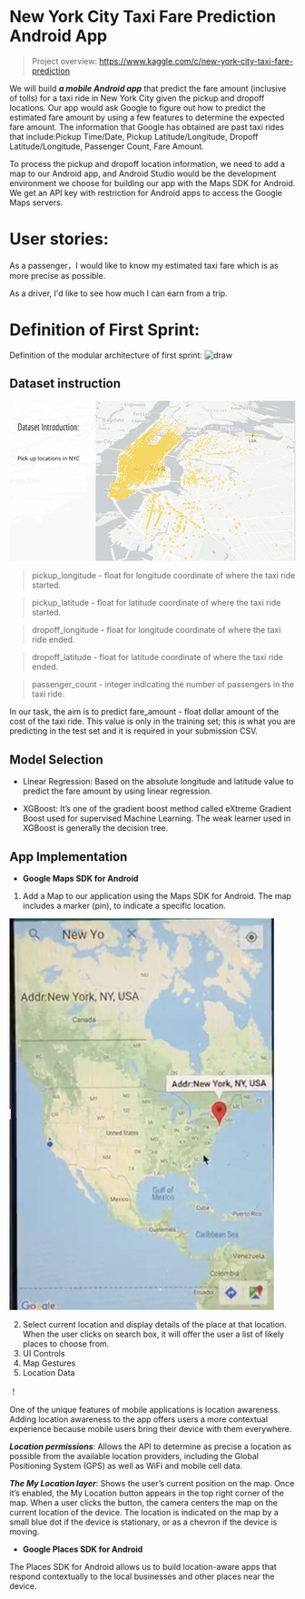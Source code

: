 # New York City Taxi Fare Prediction Android App

> Project overview: 
https://www.kaggle.com/c/new-york-city-taxi-fare-prediction

We will build ***a mobile Android app*** that predict the fare amount (inclusive of tolls) for a taxi ride in New York City given the pickup and dropoff locations. Our app would ask Google to figure out how to predict the estimated fare amount by using a few features to determine the expected fare amount. The information that Google has obtained are past taxi rides that include:Pickup Time/Date, Pickup Latitude/Longitude, Dropoff Latitude/Longitude, Passenger Count, Fare Amount.

To process the pickup and dropoff location information, we need to add a map to our Android app, and Android Studio would be the development environment we choose for building our app with the Maps SDK for Android. We get an API key with restriction for Android apps to access the Google Maps servers.

# User stories: 
As a passenger，I would like to know my estimated taxi fare which is as more precise as possible.

As a driver, I'd like to see how much I can earn from a trip.

# Definition of First Sprint: 

Definition of the modular architecture of first sprint:
![draw](https://user-images.githubusercontent.com/43126280/54558538-64677500-4994-11e9-80a4-03c2d716ee34.jpeg)

## Dataset instruction

![](https://github.com/ec500-software-engineering/project-16-NYC-Taxi-Fare-Prediction/blob/master/image/Pick%20up%20locations%20in%20NYC%20.jpg)

> pickup_longitude - float for longitude coordinate of where the taxi ride started.

> pickup_latitude - float for latitude coordinate of where the taxi ride started.

> dropoff_longitude - float for longitude coordinate of where the taxi ride ended.

> dropoff_latitude - float for latitude coordinate of where the taxi ride ended.

> passenger_count - integer indicating the number of passengers in the taxi ride.

In our task, the aim is to predict fare_amount - float dollar amount of the cost of the taxi ride. This value is only in the training set; this is what you are predicting in the test set and it is required in your submission CSV.

## Model Selection

* Linear Regression: Based on the absolute longitude and latitude value to predict the fare amount by using linear regression.

* XGBoost: It’s one of the gradient boost method called eXtreme Gradient Boost used for supervised Machine Learning. The weak learner used in XGBoost is generally the decision tree.

## App Implementation
* **Google Maps SDK for Android**

1. Add a Map to our application using the Maps SDK for Android. The map includes a marker (pin), to indicate a specific location.

![](https://github.com/ec500-software-engineering/project-16-NYC-Taxi-Fare-Prediction/blob/master/image/marker.jpg)

2. Select current location and display details of the place at that location. When the user clicks on search box, it will offer the user a list of likely places to choose from.
3. UI Controls
4. Map Gestures
5. Location Data

！[](https://github.com/ec500-software-engineering/project-16-NYC-Taxi-Fare-Prediction/blob/master/image/location%20data.jpg)

One of the unique features of mobile applications is location awareness. Adding location awareness to the app offers users a more contextual experience because mobile users bring their device with them everywhere.

***Location permissions***: Allows the API to determine as precise a location as possible from the available location providers, including the Global Positioning System (GPS) as well as WiFi and mobile cell data.

***The My Location layer***: Shows the user’s current position on the map. Once it’s enabled, the My Location button appears in the top right corner of the map. When a user clicks the button, the camera centers the map on the current location of the device. The location is indicated on the map by a small blue dot if the device is stationary, or as a chevron if the device is moving.

* **Google Places SDK for Android**

The Places SDK for Android allows us to build location-aware apps that respond contextually to the local businesses and other places near the device. 



